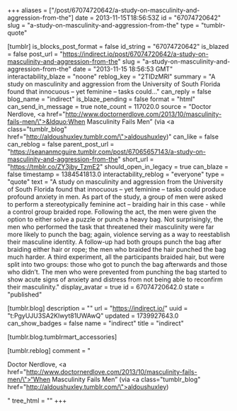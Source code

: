 +++
aliases = ["/post/67074720642/a-study-on-masculinity-and-aggression-from-the"]
date = 2013-11-15T18:56:53Z
id = "67074720642"
slug = "a-study-on-masculinity-and-aggression-from-the"
type = "tumblr-quote"

[tumblr]
is_blocks_post_format = false
id_string = "67074720642"
is_blazed = false
post_url = "https://indirect.io/post/67074720642/a-study-on-masculinity-and-aggression-from-the"
slug = "a-study-on-masculinity-and-aggression-from-the"
date = "2013-11-15 18:56:53 GMT"
interactability_blaze = "noone"
reblog_key = "2TIDzMRl"
summary = "A study on masculinity and aggression from the University of South Florida found that innocuous – yet feminine – tasks could..."
can_reply = false
blog_name = "indirect"
is_blaze_pending = false
format = "html"
can_send_in_message = true
note_count = 117020.0
source = "Doctor Nerdlove, <a href=\"http://www.doctornerdlove.com/2013/10/masculinity-fails-men/\">&ldquo;When Masculinity Fails Men&rdquo;</a> (via <a class=\"tumblr_blog\" href=\"http://aldoushuxley.tumblr.com/\">aldoushuxley</a>)"
can_like = false
can_reblog = false
parent_post_url = "https://seananmcguire.tumblr.com/post/67065657143/a-study-on-masculinity-and-aggression-from-the"
short_url = "https://tmblr.co/ZY3jby_TzmE2"
should_open_in_legacy = true
can_blaze = false
timestamp = 1384541813.0
interactability_reblog = "everyone"
type = "quote"
text = "A study on masculinity and aggression from the University of South Florida found that innocuous – yet feminine – tasks could produce profound anxiety in men. As part of the study, a group of men were asked to perform a stereotypically feminine act – braiding hair in this case - while a control group braided rope. Following the act, the men were given the option to either solve a puzzle or punch a heavy bag. Not surprisingly, the men who performed the task that threatened their masculinity were far more likely to punch the bag; again, violence serving as a way to reestablish their masculine identity. A follow-up had both groups punch the bag after braiding either hair or rope; the men who braided the hair punched the bag much harder. A third experiment, all the participants braided hair, but were split into two groups: those who got to punch the bag afterwards and those who didn’t. The men who were prevented from punching the bag started to show acute signs of anxiety and distress from not being able to reconfirm their masculinity."
display_avatar = true
id = 67074720642.0
state = "published"

[tumblr.blog]
description = ""
url = "https://indirect.io/"
uuid = "t:PgyUJU3SA2Klwyt81UWAwQ"
updated = 1739927643.0
can_show_badges = false
name = "indirect"
title = "indirect"

[tumblr.blog.tumblrmart_accessories]

[tumblr.reblog]
comment = "<p>Doctor Nerdlove, <a href=\"http://www.doctornerdlove.com/2013/10/masculinity-fails-men/\">“When Masculinity Fails Men”</a> (via <a class=\"tumblr_blog\" href=\"http://aldoushuxley.tumblr.com/\">aldoushuxley</a>)</p>"
tree_html = ""
+++
